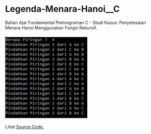 # Legenda-Menara-Hanoi__C
Bahan Ajar Fundamental Pemrograman C - Studi Kasus: Penyelesaian Menara Hanoi Menggunakan Fungsi Rekursif.<br><br>
<img src="https://github.com/RizkyKhapidsyah/Legenda-Menara-Hanoi__C/blob/master/Result/001.PNG"><br><br>
Lihat <a href="https://github.com/RizkyKhapidsyah/Legenda-Menara-Hanoi__C/blob/master/Source.c">Source Code.</a>
